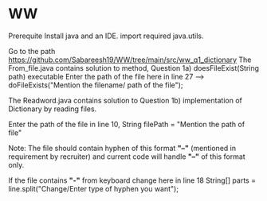 # WW
Prerequite 
Install java and an IDE.
import required java.utils. 

Go to the path https://github.com/Sabareesh19/WW/tree/main/src/ww_q1_dictionary 
The From_file.java contains solution to method,
Question 1a) doesFileExist(String path) executable
Enter the path of the file here in line 27 --> doFileExists("Mention the filename/ path of the file");

The Readword.java contains solution to Question 1b) implementation of Dictionary by reading files.

Enter the path of the file in line 10, String filePath = "Mention the path of file"

Note: The file should contain hyphen of this format **"–"** (mentioned in requirement by recruiter) 
      and current code will handle **"–"** of this format only.
      
If the file contains **"-"** from keyboard change here in line 18 String[] parts = line.split("Change/Enter type of hyphen you want"); 
